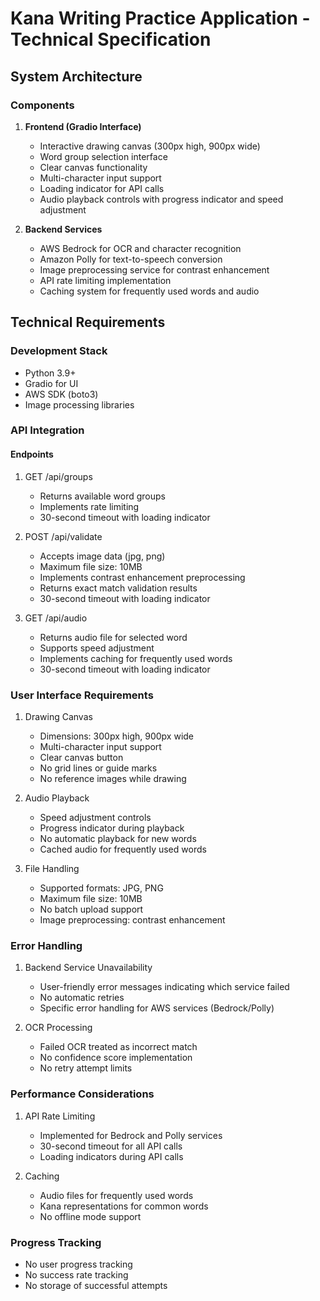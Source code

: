 # Kana Writing Practice Application - Technical Specification

## System Architecture

### Components
1. **Frontend (Gradio Interface)**
   - Interactive drawing canvas (300px high, 900px wide)
   - Word group selection interface
   - Clear canvas functionality
   - Multi-character input support
   - Loading indicator for API calls
   - Audio playback controls with progress indicator and speed adjustment

2. **Backend Services**
   - AWS Bedrock for OCR and character recognition
   - Amazon Polly for text-to-speech conversion
   - Image preprocessing service for contrast enhancement
   - API rate limiting implementation
   - Caching system for frequently used words and audio

## Technical Requirements

### Development Stack
- Python 3.9+
- Gradio for UI
- AWS SDK (boto3)
- Image processing libraries

### API Integration
#### Endpoints
1. GET /api/groups
   - Returns available word groups
   - Implements rate limiting
   - 30-second timeout with loading indicator

2. POST /api/validate
   - Accepts image data (jpg, png)
   - Maximum file size: 10MB
   - Implements contrast enhancement preprocessing
   - Returns exact match validation results
   - 30-second timeout with loading indicator

3. GET /api/audio
   - Returns audio file for selected word
   - Supports speed adjustment
   - Implements caching for frequently used words
   - 30-second timeout with loading indicator

### User Interface Requirements
1. Drawing Canvas
   - Dimensions: 300px high, 900px wide
   - Multi-character input support
   - Clear canvas button
   - No grid lines or guide marks
   - No reference images while drawing

2. Audio Playback
   - Speed adjustment controls
   - Progress indicator during playback
   - No automatic playback for new words
   - Cached audio for frequently used words

3. File Handling
   - Supported formats: JPG, PNG
   - Maximum file size: 10MB
   - No batch upload support
   - Image preprocessing: contrast enhancement

### Error Handling
1. Backend Service Unavailability
   - User-friendly error messages indicating which service failed
   - No automatic retries
   - Specific error handling for AWS services (Bedrock/Polly)

2. OCR Processing
   - Failed OCR treated as incorrect match
   - No confidence score implementation
   - No retry attempt limits

### Performance Considerations
1. API Rate Limiting
   - Implemented for Bedrock and Polly services
   - 30-second timeout for all API calls
   - Loading indicators during API calls

2. Caching
   - Audio files for frequently used words
   - Kana representations for common words
   - No offline mode support

### Progress Tracking
- No user progress tracking
- No success rate tracking
- No storage of successful attempts